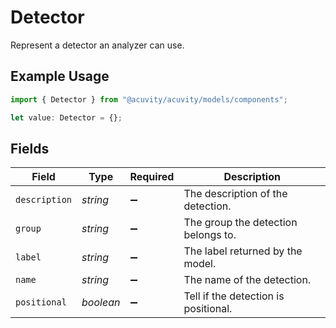 # Detector

Represent a detector an analyzer can use.

## Example Usage

```typescript
import { Detector } from "@acuvity/acuvity/models/components";

let value: Detector = {};
```

## Fields

| Field                                | Type                                 | Required                             | Description                          |
| ------------------------------------ | ------------------------------------ | ------------------------------------ | ------------------------------------ |
| `description`                        | *string*                             | :heavy_minus_sign:                   | The description of the detection.    |
| `group`                              | *string*                             | :heavy_minus_sign:                   | The group the detection belongs to.  |
| `label`                              | *string*                             | :heavy_minus_sign:                   | The label returned by the model.     |
| `name`                               | *string*                             | :heavy_minus_sign:                   | The name of the detection.           |
| `positional`                         | *boolean*                            | :heavy_minus_sign:                   | Tell if the detection is positional. |